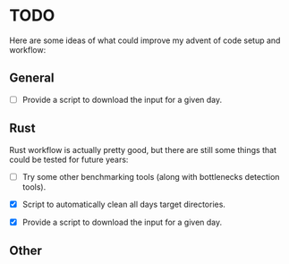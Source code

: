 # TODO

Here are some ideas of what could improve my advent of code setup and workflow:

## General

- [ ] Provide a script to download the input for a given day.

## Rust

Rust workflow is actually pretty good, but there are still some things that could be tested for future years:

- [ ] Try some other benchmarking tools (along with bottlenecks detection tools).
  
- [X] Script to automatically clean all days target directories.
- [X] Provide a script to download the input for a given day.

## Other
